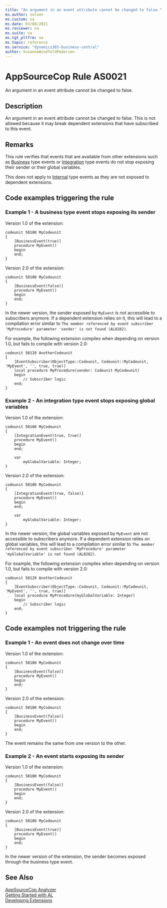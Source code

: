 ```yaml
---
title: "An argument in an event attribute cannot be changed to false."
ms.author: solsen
ms.custom: na
ms.date: 03/08/2021
ms.reviewer: na
ms.suite: na
ms.tgt_pltfrm: na
ms.topic: reference
ms.service: "dynamics365-business-central"
author: SusanneWindfeldPedersen
---
```

[//]: # (START>DO_NOT_EDIT)
[//]: # (IMPORTANT:Do not edit any of the content between here and the END>DO_NOT_EDIT.)
[//]: # (Any modifications should be made in the .xml files in the ModernDev repo.)
# AppSourceCop Rule AS0021
An argument in an event attribute cannot be changed to false.

## Description
An argument in an event attribute cannot be changed to false. This is not allowed because it may break dependent extensions that have subscribed to this event.

[//]: # (IMPORTANT: END>DO_NOT_EDIT)

## Remarks
This rule verifies that events that are available from other extensions such as [Business](../methods/devenv-business-attribute.md) type events or [Integration](../methods/devenv-integration-attribute.md) type events do not stop exposing their sender or their global variables.

This does not apply to [Internal](../methods/devenv-internal-attribute.md) type events as they are not exposed to dependent extensions.

## Code examples triggering the rule

### Example 1 - A business type event stops exposing its sender

Version 1.0 of the extension:
```AL
codeunit 50100 MyCodeunit
{
    [BusinessEvent(true)]
    procedure MyEvent()
    begin
    end;
}
```

Version 2.0 of the extension:
```AL
codeunit 50100 MyCodeunit
{
    [BusinessEvent(false)]
    procedure MyEvent()
    begin
    end;
}
```

In the newer version, the sender exposed by `MyEvent` is not accessible to subscribers anymore. If a dependent extension relies on it, this will lead to a compilation error similar to `The member referenced by event subscriber 'MyProcedure' parameter 'sender' is not found (AL0282)`.

For example, the following extension compiles when depending on version 1.0, but fails to compile with version 2.0:
```AL
codeunit 50120 AnotherCodeunit
{
    [EventSubscriber(ObjectType::Codeunit, Codeunit::MyCodeunit, 'MyEvent', '', true, true)]
    local procedure MyProcedure(sender: Codeunit MyCodeunit)
    begin
        // Subscriber logic
    end;
}

```

### Example 2 - An integration type event stops exposing global variables

Version 1.0 of the extension:
```AL
codeunit 50100 MyCodeunit
{
    [IntegrationEvent(true, true)]
    procedure MyEvent()
    begin
    end;

    var
        myGlobalVariable: Integer;
}
```

Version 2.0 of the extension:
```AL
codeunit 50100 MyCodeunit
{
    [IntegrationEvent(true, false)]
    procedure MyEvent()
    begin
    end;

    var
        myGlobalVariable: Integer;
}
```

In the newer version, the global variables exposed by `MyEvent` are not accessible to subscribers anymore. If a dependent extension relies on global variables, this will lead to a compilation error similar to `The member referenced by event subscriber 'MyProcedure' parameter 'myGlobalVariable' is not found (AL0282)`.

For example, the following extension compiles when depending on version 1.0, but fails to compile with version 2.0:
```AL
codeunit 50120 AnotherCodeunit
{
    [EventSubscriber(ObjectType::Codeunit, Codeunit::MyCodeunit, 'MyEvent', '', true, true)]
    local procedure MyProcedure(myGlobalVariable: Integer)
    begin
        // Subscriber logic
    end;
}

```

## Code examples not triggering the rule

### Example 1 - An event does not change over time

Version 1.0 of the extension:
```AL
codeunit 50100 MyCodeunit
{
    [BusinessEvent(false)]
    procedure MyEvent()
    begin
    end;
}
```

Version 2.0 of the extension:
```AL
codeunit 50100 MyCodeunit
{
    [BusinessEvent(false)]
    procedure MyEvent()
    begin
    end;
}
```

The event remains the same from one version to the other.

### Example 2 - An event starts exposing its sender

Version 1.0 of the extension:
```AL
codeunit 50100 MyCodeunit
{
    [BusinessEvent(false)]
    procedure MyEvent()
    begin
    end;
}
```

Version 2.0 of the extension:
```AL
codeunit 50100 MyCodeunit
{
    [BusinessEvent(true)]
    procedure MyEvent()
    begin
    end;
}
```

In the newer version of the extension, the sender becomes exposed through the business type event. 

## See Also  
[AppSourceCop Analyzer](appsourcecop.md)  
[Getting Started with AL](../devenv-get-started.md)  
[Developing Extensions](../devenv-dev-overview.md)  
